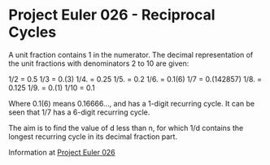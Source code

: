 # Project Euler 026 - Reciprocal Cycles

A unit fraction contains 1 in the numerator.  The decimal representation of the unit fractions with denominators 2 to 10 are given:

1/2  = 0.5
1/3  = 0.(3)
1/4. = 0.25
1/5. = 0.2
1/6. = 0.1(6)
1/7  = 0.(142857)
1/8. = 0.125
1/9. = 0.(1)
1/10 = 0.1

Where 0.1(6) means 0.16666..., and has a 1-digit recurring cycle.  It can be seen that 1/7 has a 6-digit recurring cycle.

The aim is to find the value of d less than n, for which 1/d contains the longest recurring cycle in its decimal fraction part.

Information at [Project Euler 026](https://projecteuler.net/problem=26)